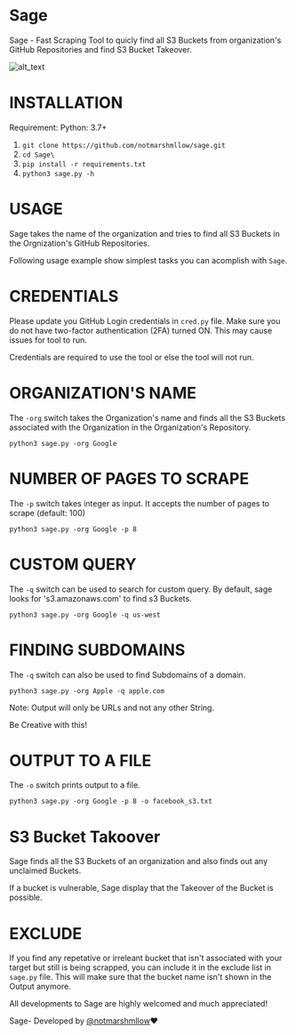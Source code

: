 # Sage
Sage - Fast Scraping Tool to quicly find all S3 Buckets from organization's GitHub Repositories and find S3 Bucket Takeover.

![alt_text](https://github.com/notmarshmllow/Sage/blob/main/image.png)

# INSTALLATION

Requirement: Python: 3.7+

1. `git clone https://github.com/notmarshmllow/sage.git`
2. `cd Sage\`
3. `pip install -r requirements.txt`
4. `python3 sage.py -h`

# USAGE
Sage takes the name of the organization and tries to find all S3 Buckets in the Orgnization's GitHub Repositories.

Following usage example show simplest tasks you can acomplish with `Sage`.

# CREDENTIALS

Please update you GitHub Login credentials in `cred.py` file.
Make sure you do not have two-factor authentication (2FA) turned ON. This may cause issues for tool to run.

Credentials are required to use the tool or else the tool will not run.

# ORGANIZATION'S NAME

The `-org` switch takes the Organization's name and finds all the S3 Buckets associated with the Organization in the Organization's Repository.

`python3 sage.py -org Google`

# NUMBER OF PAGES TO SCRAPE

The `-p` switch takes integer as input. It accepts the number of pages to scrape (default: 100)

`python3 sage.py -org Google -p 8`

# CUSTOM QUERY

The `-q` switch can be used to search for custom query. By default, sage looks for 's3.amazonaws.com' to find s3 Buckets.

`python3 sage.py -org Google -q us-west`

# FINDING SUBDOMAINS

The `-q` switch can also be used to find Subdomains of a domain.

`python3 sage.py -org Apple -q apple.com` 

Note: Output will only be URLs and not any other String.

Be Creative with this!


# OUTPUT TO A FILE

The `-o` switch prints output to a file.

`python3 sage.py -org Google -p 8 -o facebook_s3.txt`

# S3 Bucket Takoover

Sage finds all the S3 Buckets of an organization and also finds out any unclaimed Buckets.

If a bucket is vulnerable, Sage display that the Takeover of the Bucket is possible.


#  EXCLUDE

If you find any repetative or irreleant bucket that isn't associated with your target but still is being scrapped, you can include it in the exclude list in `sage.py` file. This will make sure that the bucket name isn't shown in the Output anymore.




All developments to Sage are highly welcomed and much appreciated!

Sage- Developed by [@notmarshmllow](https://twitter.com/notmarshmllow):heart:

